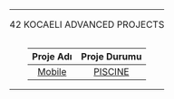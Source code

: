<table width="100%" align="center">
<tr style="display:flex; justify-content:space-around; paddind:0;">
<td colspan="2" style="padding:0; margin:0; text-align:center;">
	<p align="center">42 KOCAELI ADVANCED PROJECTS</p>
</td></tr>

<tr style="display:flex; justify-content:space-around; paddind:0;">
<td style="padding:0; margin:0;">

| Proje Adı                         | Proje Durumu                      |
| :-:                               | :-:                               |
| [Mobile][mobile_piscine_tree]     | [PISCINE][mobile_piscine_tree]    |

</td></tr>

[mobile_piscine_tree]: https://github.com/enes2424/42-Kocaeli-Mobile-Piscine

</table>
